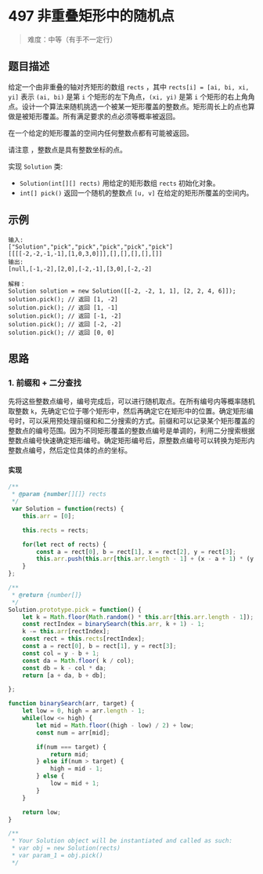 # 497 非重叠矩形中的随机点

> 难度：中等（有手不一定行）

## 题目描述

给定一个由非重叠的轴对齐矩形的数组 `rects` ，其中 `rects[i] = [ai, bi, xi, yi]` 表示 `(ai, bi)` 是第 `i` 个矩形的左下角点，`(xi, yi)` 是第 `i` 个矩形的右上角角点。设计一个算法来随机挑选一个被某一矩形覆盖的整数点。矩形周长上的点也算做是被矩形覆盖。所有满足要求的点必须等概率被返回。

在一个给定的矩形覆盖的空间内任何整数点都有可能被返回。

请注意 ，整数点是具有整数坐标的点。

实现 `Solution` 类:

- `Solution(int[][] rects)` 用给定的矩形数组 `rects` 初始化对象。
- `int[] pick()` 返回一个随机的整数点 `[u, v]` 在给定的矩形所覆盖的空间内。

## 示例

```
输入: 
["Solution","pick","pick","pick","pick","pick"]
[[[[-2,-2,-1,-1],[1,0,3,0]]],[],[],[],[],[]]
输出: 
[null,[-1,-2],[2,0],[-2,-1],[3,0],[-2,-2]

解释：
Solution solution = new Solution([[-2, -2, 1, 1], [2, 2, 4, 6]]);
solution.pick(); // 返回 [1, -2]
solution.pick(); // 返回 [1, -1]
solution.pick(); // 返回 [-1, -2]
solution.pick(); // 返回 [-2, -2]
solution.pick(); // 返回 [0, 0]

```

## 思路

### 1. 前缀和 + 二分查找

先将这些整数点编号，编号完成后，可以进行随机取点。在所有编号内等概率随机取整数 `k`，先确定它位于哪个矩形中，然后再确定它在矩形中的位置。确定矩形编号时，可以采用预处理前缀和和二分搜索的方式。前缀和可以记录某个矩形覆盖的整数点的编号范围。因为不同矩形覆盖的整数点编号是单调的，利用二分搜索根据整数点编号快速确定矩形编号。确定矩形编号后，原整数点编号可以转换为矩形内整数点编号，然后定位具体的点的坐标。

#### 实现

```js
/**
 * @param {number[][]} rects
 */
 var Solution = function(rects) {
    this.arr = [0];

    this.rects = rects;

    for(let rect of rects) {
        const a = rect[0], b = rect[1], x = rect[2], y = rect[3];
        this.arr.push(this.arr[this.arr.length - 1] + (x - a + 1) * (y - b + 1));
    }
};

/**
 * @return {number[]}
 */
Solution.prototype.pick = function() {
    let k = Math.floor(Math.random() * this.arr[this.arr.length - 1]);
    const rectIndex = binarySearch(this.arr, k + 1) - 1;
    k -= this.arr[rectIndex];
    const rect = this.rects[rectIndex];
    const a = rect[0], b = rect[1], y = rect[3];
    const col = y - b + 1;
    const da = Math.floor( k / col);
    const db = k - col * da;
    return [a + da, b + db];

};

function binarySearch(arr, target) {
    let low = 0, high = arr.length - 1;
    while(low <= high) {
        let mid = Math.floor((high - low) / 2) + low;
        const num = arr[mid];

        if(num === target) {
            return mid;
        } else if(num > target) {
            high = mid - 1;
        } else {
            low = mid + 1;
        }
    }

    return low;
}

/**
 * Your Solution object will be instantiated and called as such:
 * var obj = new Solution(rects)
 * var param_1 = obj.pick()
 */
```